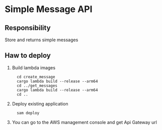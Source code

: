 # Simple Message API

## Responsibility

Store and returns simple messages

## Haw to deploy

1. Build lambda images
    ```shell
      cd create_message
      cargo lambda build --release --arm64
      cd ../get_messages
      cargo lambda build --release --arm64
      cd ..
    ```
2. Deploy existing application
    ```shell
      sam deploy
    ```

3. You can go to the AWS management console and get Api Gateway url
